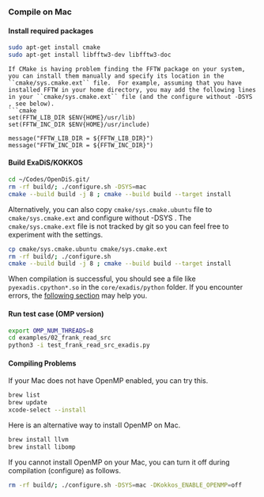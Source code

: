 ### Compile on Mac

#### Install required packages
```bash
sudo apt-get install cmake
sudo apt-get install libfftw3-dev libfftw3-doc
```

```{Hint}
If CMake is having problem finding the FFTW package on your system, you can install them manually and specify its location in the ``cmake/sys.cmake.ext`` file.  For example, assuming that you have installed FFTW in your home directory, you may add the following lines in your ``cmake/sys.cmake.ext`` file (and the configure without -DSYS , see below).
```cmake
set(FFTW_LIB_DIR $ENV{HOME}/usr/lib)
set(FFTW_INC_DIR $ENV{HOME}/usr/include)

message("FFTW_LIB_DIR = ${FFTW_LIB_DIR}")
message("FFTW_INC_DIR = ${FFTW_INC_DIR}")
```


#### Build ExaDiS/KOKKOS
```bash
cd ~/Codes/OpenDiS.git/
rm -rf build/; ./configure.sh -DSYS=mac
cmake --build build -j 8 ; cmake --build build --target install
```

Alternatively, you can also copy ``cmake/sys.cmake.ubuntu`` file to ``cmake/sys.cmake.ext`` and configure without -DSYS .  The ``cmake/sys.cmake.ext`` file is not tracked by git so you can feel free to experiment with the settings.

```bash
cp cmake/sys.cmake.ubuntu cmake/sys.cmake.ext
rm -rf build/; ./configure.sh 
cmake --build build -j 8 ; cmake --build build --target install
```

When compilation is successful, you should see a file like ``pyexadis.cpython*.so``  in the ``core/exadis/python`` folder.  If you encounter errors, the [following section](#compiling-problems) may help you.

#### Run test case (OMP version)

```bash
export OMP_NUM_THREADS=8
cd examples/02_frank_read_src
python3 -i test_frank_read_src_exadis.py
```


#### Compiling Problems

If your Mac does not have OpenMP enabled, you can try this.
```bash
brew list
brew update
xcode-select --install
```

Here is an alternative way to install OpenMP on Mac.
```bash
brew install llvm
brew install libomp
```

If you cannot install OpenMP on your Mac, you can turn it off during compilation (configure) as follows.
```bash
rm -rf build/; ./configure.sh -DSYS=mac -DKokkos_ENABLE_OPENMP=off
```

